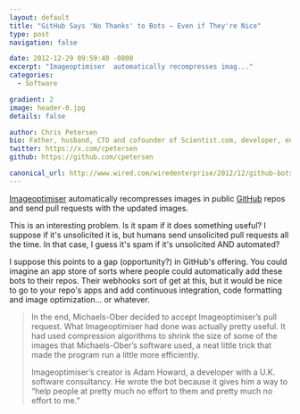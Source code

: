 ```yaml
---
layout: default
title: "GitHub Says 'No Thanks' to Bots — Even if They're Nice"
type: post
navigation: false

date: 2012-12-29 09:59:40 -0800
excerpt: "Imageoptimiser  automatically recompresses imag..."
categories:
  - Software

gradient: 2
image: header-0.jpg
details: false

author: Chris Petersen
bio: Father, husband, CTO and cofounder of Scientist.com, developer, entrepreneur and technologist.
twitter: https://x.com/cpetersen
github: https://github.com/cpetersen

canonical_url: http://www.wired.com/wiredenterprise/2012/12/github-bots/
---
```



 [Imageoptimiser](https://github.com/imageoptimiser)  automatically recompresses images in public  [GitHub](https://github.com)  repos and send pull requests with the updated images.

This is an interesting problem. Is it spam if it does something useful? I suppose if it's unsolicited it is, but humans send unsolicited pull requests all the time. In that case, I guess it's spam if it's unsolicited AND automated?

I suppose this points to a gap (opportunity?) in GitHub's offering. You could imagine an app store of sorts where people could automatically add these bots to their repos. Their webhooks sort of get at this, but it would be nice to go to your repo's apps and add continuous integration, code formatting and image optimization... or whatever.

 >
 >
 > In the end, Michaels-Ober decided to accept Imageoptimiser’s pull request. What Imageoptimiser had done was actually pretty useful. It had used compression algorithms to shrink the size of some of the images that Michaels-Ober’s software used, a neat little trick that made the program run a little more efficiently.
 >
 > Imageoptimiser’s creator is Adam Howard, a developer with a U.K. software consultancy. He wrote the bot because it gives him a way to “help people at pretty much no effort to them and pretty much no effort to me.”
 >
 >
